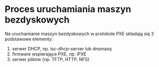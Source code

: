 # Proces uruchamiania maszyn bezdyskowych
Na uruchamianie maszyn bezdyskowych w protokole PXE składają się 3 podstawowe
elementy:
1. serwer DHCP, np. isc-dhcp-server lub dnsmasq
2. firmware wspierające PXE, np. iPXE
3. serwer plików (np. TFTP, HTTP, NFS)

